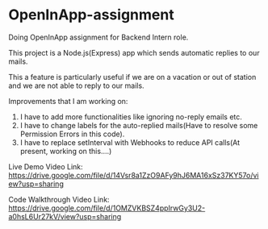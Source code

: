 # OpenInApp-assignment
Doing OpenInApp assignment for Backend Intern role. 

This project is a Node.js(Express) app which sends automatic replies to our mails. 

This a feature is particularly useful if we are on a vacation or out of station and we are not able to reply to our mails.

Improvements that I am working on:

1. I have to add more functionalities like ignoring no-reply emails etc.
2. I have to change labels for the auto-replied mails(Have to resolve some Permission Errors in this code).
3. I have to replace setInterval with Webhooks to reduce API calls(At present, working on this....)


Live Demo Video Link: https://drive.google.com/file/d/14Vsr8a1ZzO9AFy9hJ6MA16xSz37KY57o/view?usp=sharing

Code Walkthrough Video Link: https://drive.google.com/file/d/1OMZVKBSZ4ppIrwGy3U2-a0hsL6Ur27kV/view?usp=sharing
